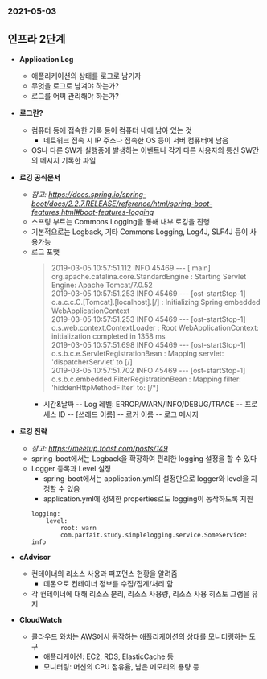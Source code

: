 ### 2021-05-03

## 인프라 2단계
- __Application Log__
    - 애플리케이션의 상태를 로그로 남기자
    - 무엇을 로그로 남겨야 하는가?
    - 로그를 어찌 관리해야 하는가?

- __로그란?__
    - 컴퓨터 등에 접속한 기록 등이 컴퓨터 내에 남아 있는 것
        - 네트워크 접속 시 IP 주소나 접속한 OS 등이 서버 컴퓨터에 남음
    - OS나 다른 SW가 실행중에 발생하는 이벤트나 각기 다른 사용자의 통신 SW간의 메시지 기록한 파일
        
- __로깅 공식문서__
    - *참고: https://docs.spring.io/spring-boot/docs/2.2.7.RELEASE/reference/html/spring-boot-features.html#boot-features-logging*
    - 스프링 부트는 Commons Logging을 통해 내부 로깅을 진행
    - 기본적으로는 Logback, 기타 Commons Logging, Log4J, SLF4J 등이 사용가능
    - 로그 포맷
        > 2019-03-05 10:57:51.112  INFO 45469 --- [           main] org.apache.catalina.core.StandardEngine  : Starting Servlet Engine: Apache Tomcat/7.0.52  
          2019-03-05 10:57:51.253  INFO 45469 --- [ost-startStop-1] o.a.c.c.C.[Tomcat].[localhost].[/]       : Initializing Spring embedded WebApplicationContext  
          2019-03-05 10:57:51.253  INFO 45469 --- [ost-startStop-1] o.s.web.context.ContextLoader            : Root WebApplicationContext: initialization completed in 1358 ms  
          2019-03-05 10:57:51.698  INFO 45469 --- [ost-startStop-1] o.s.b.c.e.ServletRegistrationBean        : Mapping servlet: 'dispatcherServlet' to [/]  
          2019-03-05 10:57:51.702  INFO 45469 --- [ost-startStop-1] o.s.b.c.embedded.FilterRegistrationBean  : Mapping filter: 'hiddenHttpMethodFilter' to: [/*]  
        - 시간&날짜 -- Log 레벨: ERROR/WARN/INFO/DEBUG/TRACE -- 프로세스 ID -- [쓰레드 이름] -- 로거 이름 -- 로그 메시지
        
- __로깅 전략__
    - *참고: https://meetup.toast.com/posts/149*
    - spring-boot에서는 Logback을 확장하여 편리한 logging 설정을 할 수 있다
    - Logger 등록과 Level 설정
        - spring-boot에서는 application.yml의 설정만으로 logger와 level을 지정할 수 있음
        - application.yml에 정의한 properties로도 logging이 동작하도록 지원
        ``` 
        logging:  
            level:  
                root: warn  
                com.parfait.study.simplelogging.service.SomeService: info  
        ```

- __cAdvisor__
    - 컨테이너의 리소스 사용과 퍼포먼스 현황을 알려줌
        - 데몬으로 컨테이너 정보를 수집/집계/처리 함
    - 각 컨테이너에 대해 리소스 분리, 리소스 사용량, 리소스 사용 히스토 그램을 유지

- __CloudWatch__
    - 클라우드 와치는 AWS에서 동작하는 애플리케이션의 상태를 모니터링하는 도구
        - 애플리케이션: EC2, RDS, ElasticCache 등
        - 모니터링: 머신의 CPU 점유율, 남은 메모리의 용량 등

